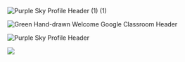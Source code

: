 <!--
### Hi there 👋


**xxpsynagure/xxpsynagure** is a ✨ _special_ ✨ repository because its `README.md` (this file) appears on your GitHub profile.

Here are some ideas to get you started:

- 🔭 I’m currently working on a DBMS project
- 🌱 I’m currently learning Django and Game Development
- 👯 I’m looking to collaborate on projects 
- 🤔 I’m looking for help with ...
- 💬 Ask me about ...
- 📫 How to reach me: ...
- 😄 Pronouns: ...
- ⚡ Fun fact: ...
-->
<!--
![36233a82bba5e17beefff95f0f58b60d](https://user-images.githubusercontent.com/68809099/147620272-52e92fb8-b263-4764-873d-1b1712fba1a0.jpg)

![36233a82bba5e17beefff95f0f58b60d (1)](https://user-images.githubusercontent.com/68809099/147620395-0be3f90b-880f-4448-a198-7469a3f15937.jpg)
-->
![Purple Sky Profile Header (1) (1)](https://user-images.githubusercontent.com/68809099/147664278-450f5e39-9e30-4403-9e2c-3a3807e20bbf.png)

![Green Hand-drawn Welcome Google Classroom Header](https://user-images.githubusercontent.com/68809099/147661463-ac16a7c5-71aa-47bf-bd5f-7f2db6ebc0d5.png)

![Purple Sky Profile Header](https://user-images.githubusercontent.com/68809099/147663466-eea16b11-d25a-4207-887e-9d587d0367c5.png)

<img align="center" src="https://github-readme-stats.vercel.app/api?username=xxpsynagure&theme=radical" />
